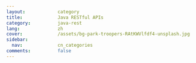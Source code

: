 ```yaml
---
layout:            category
title:             Java RESTful APIs
category:          java-rest
lang:              zh
cover:             /assets/bg-park-troopers-RAtKWVlfdf4-unsplash.jpg
sidebar:
  nav:             cn_categories
comments:          false
---
```

